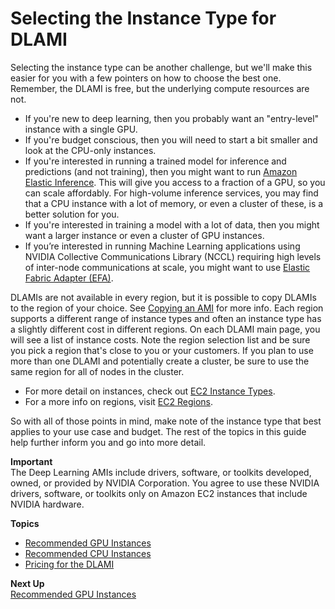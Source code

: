 # Selecting the Instance Type for DLAMI<a name="instance-select"></a>

 Selecting the instance type can be another challenge, but we'll make this easier for you with a few pointers on how to choose the best one\. Remember, the DLAMI is free, but the underlying compute resources are not\. 
+  If you're new to deep learning, then you probably want an "entry\-level" instance with a single GPU\.
+  If you're budget conscious, then you will need to start a bit smaller and look at the CPU\-only instances\. 
+  If you're interested in running a trained model for inference and predictions \(and not training\), then you might want to run [Amazon Elastic Inference](https://docs.aws.amazon.com/elastic-inference/latest/developerguide/what-is-ei.html)\. This will give you access to a fraction of a GPU, so you can scale affordably\. For high\-volume inference services, you may find that a CPU instance with a lot of memory, or even a cluster of these, is a better solution for you\. 
+  If you're interested in training a model with a lot of data, then you might want a larger instance or even a cluster of GPU instances\. 
+  If you’re interested in running Machine Learning applications using NVIDIA Collective Communications Library \(NCCL\) requiring high levels of inter\-node communications at scale, you might want to use [ Elastic Fabric Adapter \(EFA\)](https://docs.aws.amazon.com/dlami/latest/devguide/tutorial-efa-launching.html)\.

 DLAMIs are not available in every region, but it is possible to copy DLAMIs to the region of your choice\. See [Copying an AMI](https://docs.aws.amazon.com/AWSEC2/latest/UserGuide/CopyingAMIs.html) for more info\. Each region supports a different range of instance types and often an instance type has a slightly different cost in different regions\. On each DLAMI main page, you will see a list of instance costs\. Note the region selection list and be sure you pick a region that's close to you or your customers\. If you plan to use more than one DLAMI and potentially create a cluster, be sure to use the same region for all of nodes in the cluster\. 
+ For more detail on instances, check out [EC2 Instance Types](https://aws.amazon.com/ec2/instance-types/)\.
+ For a more info on regions, visit [EC2 Regions](https://docs.aws.amazon.com/general/latest/gr/rande.html#ec2_region)\.

So with all of those points in mind, make note of the instance type that best applies to your use case and budget\. The rest of the topics in this guide help further inform you and go into more detail\. 

**Important**  
The Deep Learning AMIs include drivers, software, or toolkits developed, owned, or provided by NVIDIA Corporation\. You agree to use these NVIDIA drivers, software, or toolkits only on Amazon EC2 instances that include NVIDIA hardware\.

**Topics**
+ [Recommended GPU Instances](gpu.md)
+ [Recommended CPU Instances](cpu.md)
+ [Pricing for the DLAMI](pricing.md)

**Next Up**  
[Recommended GPU Instances](gpu.md)